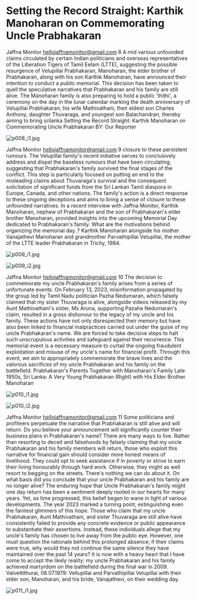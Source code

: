# Setting the Record Straight: Karthik Manoharan on Commemorating Uncle Prabhakaran

Jaffna Monitor
hellojaffnamonitor@gmail.com
8
A
mid various unfounded claims circulated 
by certain Indian politicians and overseas 
representatives of the Liberation Tigers of Tamil 
Eelam (LTTE), suggesting the possible resurgence 
of Velupillai Prabhakaran, Manoharan, the elder 
brother of Prabhakaran, along with his son Karthik 
Manoharan, have announced their intention to 
conduct a public memorial. This decision has 
been taken to quell the speculative narratives that 
Prabhakaran and his family are still alive. The 
Manoharan family is also preparing to hold a public 
'thithi', a ceremony on the day in the lunar 
calendar marking the death anniversary 
of Velupillai Prabhakaran, his wife 
Mathivathani, their eldest son 
Charles Anthony, daughter 
Thuvaraga, and youngest 
son 
Balachandran, 
thereby aiming to bring 
srilanka
Setting the Record Straight: 
Karthik Manoharan on 
Commemorating Uncle 
Prabhakaran
BY: 
Our Reporter

![p008_i1.jpg](images_out/005_setting_the_record_straight_karthik_manoharan_on_c/p008_i1.jpg)

Jaffna Monitor
hellojaffnamonitor@gmail.com
9
closure to these persistent rumours.
The Velupillai family's recent initiative serves 
to conclusively address and dispel the baseless 
rumours that have been circulating, suggesting 
that Prabhakaran's family survived the final 
stages of the conflict. This step is particularly 
focused on putting an end to the misleading 
claims about Thuvaraga's survival and the 
consequent solicitation of significant funds 
from the Sri Lankan Tamil diaspora in Europe, 
Canada, and other nations. The family's action 
is a direct response to these ongoing deceptions 
and aims to bring a sense of closure to these 
unfounded narratives.
In a recent interview with Jaffna Monitor, Karthik 
Manoharan, nephew of Prabhakaran and the 
son of Prabhakaran's elder brother Manoharan, 
provided insights into the upcoming Memorial 
Day dedicated to Prabhakaran's family.
What are the motivations behind 
organizing the memorial day..?
Karthik Manoharan alongside his mother Vanajathevi Manoharan and grandmother 
Parvathipillai Velupillai, the mother of the LTTE leader Prabhakaran in Trichy, 1984.

![p009_i1.jpg](images_out/005_setting_the_record_straight_karthik_manoharan_on_c/p009_i1.jpg)

![p009_i2.jpg](images_out/005_setting_the_record_straight_karthik_manoharan_on_c/p009_i2.jpg)

Jaffna Monitor
hellojaffnamonitor@gmail.com
10
The decision to commemorate my uncle Prabhakaran's family 
arises from a series of unfortunate events. On February 13, 
2023, misinformation propagated by the group led by Tamil 
Nadu politician Pazha Nedumaran, which falsely claimed 
that my sister Thuvaraga is alive, alongside videos released 
by my Aunt Mathivathani's sister, Ms Aruna, supporting 
Pazaha Nedumaran's claim, resulted in a gross dishonour to 
the legacy of my uncle and his family. These actions have not 
only disrespected their memory but have also been linked 
to financial malpractices carried out under the guise of my 
uncle Prabhakaran's name.
We are forced to take decisive steps to halt such unscrupulous 
activities and safeguard against their recurrence. This 
memorial event is a necessary measure to curtail the ongoing 
fraudulent exploitation and misuse of my uncle's name for 
financial profit. Through this event, we aim to appropriately 
commemorate the brave lives and the valorous sacrifices of 
my uncle Prabhakaran and his family on the battlefield.
Prabhakaran's Parents Together with Manoharan's Family
Late 1950s, Sri Lanka: A Very Young 
Prabhakaran (Right) with His Elder 
Brother Manoharan

![p010_i1.jpg](images_out/005_setting_the_record_straight_karthik_manoharan_on_c/p010_i1.jpg)

![p010_i2.jpg](images_out/005_setting_the_record_straight_karthik_manoharan_on_c/p010_i2.jpg)

Jaffna Monitor
hellojaffnamonitor@gmail.com
11
Some politicians and profiteers 
perpetuate the narrative that 
Prabhakaran is still alive and 
will return. Do you believe your 
announcement will significantly 
counter their business plans in 
Prabhakaran's name?
There are many ways to live. Rather than 
resorting to deceit and falsehoods by falsely 
claiming that my uncle Prabhakaran and his 
family members will return, those who exploit 
this narrative for financial gain should consider 
more honest means of livelihood. They could 
opt to seek assistance if in poverty or strive 
to earn their living honourably through hard 
work. Otherwise, they might as well resort to 
begging on the streets. There's nothing we can 
do about it. 
On what basis did you conclude that 
your uncle Prabhakaran and his 
family are no longer alive?
The enduring hope that Uncle Prabhakaran's 
family might one day return has been a 
sentiment deeply rooted in our hearts for many 
years. Yet, as time progressed, this belief began 
to wane in light of various developments. The 
year 2023 marked a turning point, extinguishing 
even the faintest glimmers of this hope. Those 
who claim that my uncle Prabhakaran, Aunt 
Mathivathani, and sister Thuvaraga are still alive 
have consistently failed to provide any concrete 
evidence or public appearance to substantiate 
their assertions. Instead, these individuals 
allege that my uncle's family has chosen to live 
away from the public eye. However, one must 
question the rationale behind this prolonged 
absence; if their claims were true, why would 
they not continue the same silence they have 
maintained over the past 14 years? It is now 
with a heavy heart that I have come to accept 
the likely reality: my uncle Prabhakaran and his 
family achieved martyrdom on the battlefield 
during the final war in 2009. 
Valvettithurai, 
06.07.1979: 
Vellupillai and 
Parvathipillai 
Velupillai with 
their elder son, 
Manoharan, 
and his bride, 
Vanajathevi, on 
their wedding day.

![p011_i1.jpg](images_out/005_setting_the_record_straight_karthik_manoharan_on_c/p011_i1.jpg)

